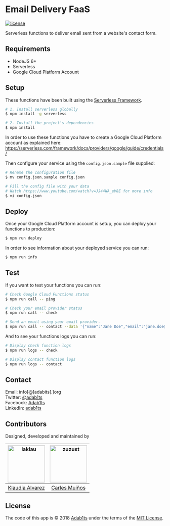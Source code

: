 # Email Delivery FaaS

[![license](https://img.shields.io/github/license/mashape/apistatus.svg?style=flat-square)](https://choosealicense.com/licenses/mit/)

Serverless functions to deliver email sent from a website's contact form.

## Requirements

 + NodeJS 6+
 + Serverless
 + Google Cloud Platform Account

## Setup

These functions have been built using the [Serverless Framework](https://serverless.com/framework/).

```bash
# 1. Install serverless globally
$ npm install -g serverless

# 2. Install the project's dependencies
$ npm install
```

In order to use these functions you have to create a Google Cloud Platform account
as explained here: https://serverless.com/framework/docs/providers/google/guide/credentials/

Then configure your service using the `config.json.sample` file supplied:

```bash
# Rename the configuration file
$ mv config.json.sample config.json

# Fill the config file with your data
# Watch https://www.youtube.com/watch?v=JJ44WA_eV8E for more info
$ vi config.json
```

## Deploy

Once your Google Cloud Platform account is setup, you can deploy your functions to production:

```bash
$ npm run deploy
```

In order to see information about your deployed service you can run:

```bash
$ npm run info
```

## Test

If you want to test your functions you can run:

```bash
# Check Google Cloud Functions status
$ npm run call -- ping

# Check your email provider status
$ npm run call -- check

# Send an email using your email provider.
$ npm run call -- contact --data '{"name":"Jane Doe","email":"jane.doe@email.com","message":"Hello World!"}'
```

And to see your functions logs you can run:

```bash
# Display check function logs
$ npm run logs -- check

# Display contact function logs
$ npm run logs -- contact
```


## Contact

Email:    info[@]adabits[.]org  
Twitter:  [@adab1ts](https://twitter.com/adab1ts)  
Facebook: [Adab1ts](https://www.facebook.com/Adab1ts)  
LinkedIn: [adab1ts](https://www.linkedin.com/company/adab1ts)


## Contributors

Designed, developed and maintained by

<!-- ALL-CONTRIBUTORS-LIST:START - Do not remove or modify this section -->
[<img alt="laklau" src="https://avatars.githubusercontent.com/u/6210292?v=3&s=117" width="117">]((https://github.com/adab1ts/www.pareudepararme.org/commits?author=laklau)) |[<img alt="zuzust" src="https://avatars.githubusercontent.com/u/351530?v=3&s=117" width="117">](https://github.com/adab1ts/www.pareudepararme.org/commits?author=zuzust) |
:---: |:---: |
[Klaudia Alvarez](https://github.com/laklau) |[Carles Muiños](https://github.com/zuzust)
<!-- ALL-CONTRIBUTORS-LIST:END -->


## License

The code of this app is &copy; 2018 [Adab1ts](http://www.adabits.org) under the terms of the [MIT License](https://choosealicense.com/licenses/mit/).  
